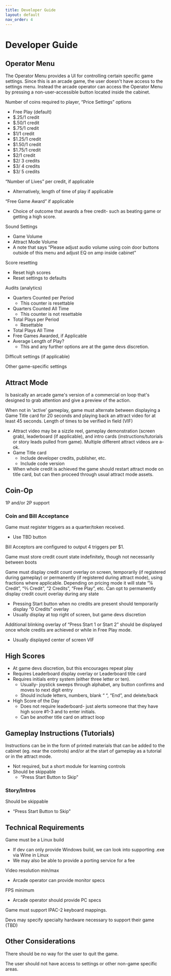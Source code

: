 ```yaml
---
title: Developer Guide
layout: default
nav_order: 4
---
```


# Developer Guide

## Operator Menu

The Operator Menu provides a UI for controlling certain specific game settings. Since this is an arcade game, the user doesn't have access to the settings menu. Instead the arcade operator can access the Operator Menu by pressing a non-user-accessible button located inside the cabinet.

Number of coins required to player, “Price Settings” options
- Free Play (default)
- $.25/1 credit
- $.50/1 credit
- $.75/1 credit
- $1/1 credit
- $1.25/1 credit
- $1.50/1 credit
- $1.75/1 credit
- $2/1 credit
- $2/ 3 credits
- $3/ 4 credits
- $3/ 5 credits

“Number of Lives” per credit, if applicable
- Alternatively, length of time of play if applicable

“Free Game Award” if applicable
- Choice of outcome that awards a free credit- such as beating game or getting a high score.

Sound Settings
- Game Volume
- Attract Mode Volume
- A note that says “Please adjust audio volume using coin door buttons outside of this menu and adjust EQ on amp inside cabinet”

Score resetting
- Reset high scores
- Reset settings to defaults

Audits (analytics)
- Quarters Counted per Period
    - This counter is resettable
- Quarters Counted All Time
    - This counter is not resettable
- Total Plays per Period
    - Resettable
- Total Plays All Time
- Free Games Awarded, if Applicable
- Average Length of Play?
    - This and any further options are at the game devs discretion.

Difficult settings (if applicable)

Other game-specific settings

## Attract Mode

Is basically an arcade game's version of a commercial on loop that's designed to grab attention and give a preview of the action.

When not in ‘active’ gameplay, game must alternate between displaying a Game Title card for 20 seconds and playing back an attract video for at least 45 seconds.  Length of times to be verified in field (VIF)
- Attract video may be a sizzle reel, gameplay demonstration (screen grab), leaderboard (if applicable), and intro cards (instructions/tutorials or story leads pulled from game).  Multiple different attract videos are a-ok.
- Game Title card 
    - Include developer credits, publisher, etc.
    - Include code version
- When whole credit is achieved the game should restart attract mode on title card, but can then proceed through usual attract mode assets.

## Coin-Op

1P and/or 2P support

### Coin and Bill Acceptance
Game must register triggers as a quarter/token received.
- Use TBD button

Bill Acceptors are configured to output 4 triggers per $1.

Game must store credit count state indefinitely, though not necessarily between boots

Game must display credit count overlay on screen, temporarily (if registered during gameplay) or permanently (if registered during attract mode), using fractions where applicable.  Depending on pricing mode it will state “¼ Credit”, “⅔ Credit”, “2 Credits”, “Free Play”, etc.  Can opt to permanently display credit count overlay during any state
- Pressing Start button when no credits are present should temporarily display “0 Credits” overlay
- Usually display at top right of screen, but game devs discretion

Additional blinking overlay of “Press Start 1 or Start 2” should be displayed once whole credits are achieved or while in Free Play mode.
- Usually displayed center of screen VIF


## High Scores

- At game devs discretion, but this encourages repeat play
- Requires Leaderboard display overlay or Leaderboard title card
- Requires initials entry system (either three letter or ten).
    - Usually- joystick sweeps through alphabet, any button confirms and moves to next digit entry
    - Should include letters, numbers, blank “ “, “End”, and delete/back
- High Score of the Day
    - Does not require leaderboard- just alerts someone that they have high score #1-3 and to enter initials.
    - Can be another title card on attract loop


## Gameplay Instructions (Tutorials)

Instructions can be in the form of printed materials that can be added to the cabinet (eg. near the controls) and/or at the start of gameplay as a tutorial or in the attract mode.

- Not required, but a short module for learning controls
- Should be skippable
    - “Press Start Button to Skip”

### Story/Intros
Should be skippable
- “Press Start Button to Skip"

## Technical Requirements
Game must be a Linux build
- If dev can only provide Windows build, we can look into supporting .exe via Wine in Linux
- We may also be able to provide a porting service for a fee

Video resolution min/max
- Arcade operator can provide monitor specs

FPS minimum
- Arcade operator should provide PC specs

Game must support IPAC-2 keyboard mappings.

Devs may specify specialty hardware necessary to support their game (TBD)

## Other Considerations

There should be no way for the user to quit the game.

The user should not have access to settings or other non-game specific areas.